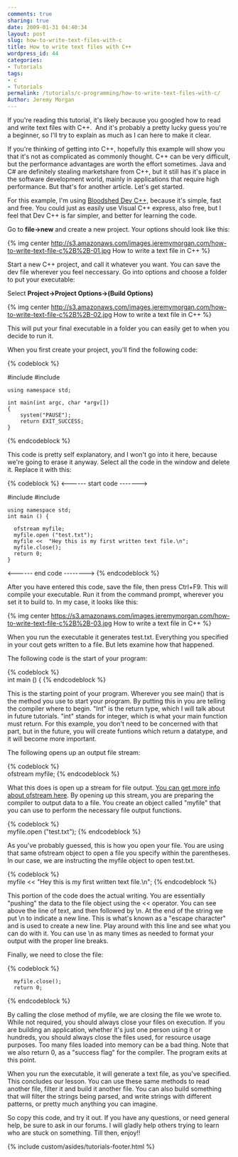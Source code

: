 ```yaml
---
comments: true
sharing: true
date: 2009-01-31 04:40:34
layout: post
slug: how-to-write-text-files-with-c
title: How to write text files with C++
wordpress_id: 44
categories:
- Tutorials
tags:
- c
- Tutorials
permalink: /tutorials/c-programming/how-to-write-text-files-with-c/
Author: Jeremy Morgan
---
```


If you're reading this tutorial, it's likely because you googled how to read and write text files with C++.  And it's probably a pretty lucky guess you're a beginner, so I'll try to explain as much as I can here to make it clear.

If you're thinking of getting into C++, hopefully this example will show you that it's not as complicated as commonly thought. C++ can be very difficult, but the performance advantages are worth the effort sometimes. Java and C# are definitely stealing marketshare from C++, but it still has it's place in the software development world, mainly in applications that require high performance. But that's for another article. Let's get started.

For this example, I'm using [Bloodshed Dev C++,](http://www.bloodshed.net/devcpp.html) because it's simple, fast and free. You could just as easily use Visual C++ express, also free, but I feel that Dev C++ is far simpler, and better for learning the code.

Go to **file->new** and create a new project. Your options should look like this:

{% img center http://s3.amazonaws.com/images.jeremymorgan.com/how-to-write-text-file-c%2B%2B-01.jpg  How to write a text file in C++ %}

Start a new C++ project, and call it whatever you want. You can save the dev file wherever you feel neccessary. Go into options and choose a folder to put your executable:

Select **Project->Project Options->(Build Options)**

{% img center http://s3.amazonaws.com/images.jeremymorgan.com/how-to-write-text-file-c%2B%2B-02.jpg  How to write a text file in C++ %}

This will put your final executable in a folder you can easily get to when you decide to run it.

When you first create your project, you'll find the following code:

{% codeblock %}

#include <cstdlib>
#include <iostream>

    
    using namespace std;
    
    int main(int argc, char *argv[])
    {
        system("PAUSE");
        return EXIT_SUCCESS;
    }
{% endcodeblock %}

This code is pretty self explanatory, and I won't go into it here, because we're going to erase it anyway. Select all the code in the window and delete it. Replace it with this:

{% codeblock %}
<------ start code ------->

#include <iostream>
#include <fstream>

    
    using namespace std;
    int main () {
    
      ofstream myfile;
      myfile.open ("test.txt");
      myfile <<  "Hey this is my first written text file.\n";
      myfile.close();
      return 0;
    }


<------ end code -------->
{% endcodeblock %}

After you have entered this code, save the file, then press Ctrl+F9. This will compile your executable. Run it from the command prompt, wherever you set it to build to. In my case, it looks like this:

{% img center https://s3.amazonaws.com/images.jeremymorgan.com/how-to-write-text-file-c%2B%2B-03.jpg How to write a text file in C++ %}

When you run the executable it generates test.txt. Everything you specified in your cout gets written to a file. But lets examine how that happened.

The following code is the start of your program:

{% codeblock %}   
    int main () {
{% endcodeblock %}

This is the starting point of your program. Wherever you see main() that is the method you use to start your program. By putting this in you are telling the compiler where to begin. "Int" is the return type, which I will talk about in future tutorials. "int" stands for integer, which is what your main function must return. For this example, you don't need to be concerned with that part, but in the future, you will create funtions which return a datatype, and it will become more important.

The following opens up an output file stream:

 {% codeblock %}      
    ofstream myfile;
{% endcodeblock %}

What this does is open up a stream for file output. [You can get more info about ofstream here](http://www.cplusplus.com/reference/iostream/ofstream/). By opening up this stream, you are preparing the compiler to output data to a file. You create an object called "myfile" that you can use to perform the necessary file output functions.

{% codeblock %}       
    myfile.open ("test.txt");
{% endcodeblock %}

As you've probably guessed, this is how you open your file. You are using that same ofstream object to open a file you specify within the parentheses. In our case, we are instructing the myfile object to open test.txt.

{% codeblock %}      
    myfile << "Hey this is my first written text file.\n";
{% endcodeblock %}

This portion of the code does the actual writing. You are essentially "pushing" the data to the file object using the << operator. You can see above the line of text, and then followed by \n. At the end of the string we put \n to indicate a new line. This is what's known as a "escape character" and is used to create a new line. Play around with this line and see what you can do with it. You can use \n as many times as needed to format your output with the proper line breaks.

Finally, we need to close the file:

{% codeblock %}   
    
      myfile.close();
      return 0;
{% endcodeblock %}

By calling the close method of myfile, we are closing the file we wrote to. While not required, you should always close your files on execution. If you are building an application, whether it's just one person using it or hundreds, you should always close the files used, for resource usage purposes. Too many files loaded into memory can be a bad thing. Note that we also return 0,  as a "success flag" for the compiler. The program exits at this point.

When you run the executable, it will generate a text file, as you've specified. This concludes our lesson. You can use these same methods to read another file, filter it and build it another file. You can also build something that will filter the strings being parsed, and write strings with different patterns, or pretty much anything you can imagine.

So copy this code, and try it out. If you have any questions, or need general help, be sure to ask in our forums. I will gladly help others trying to learn who are stuck on something. Till then, enjoy!!

{% include custom/asides/tutorials-footer.html %}
